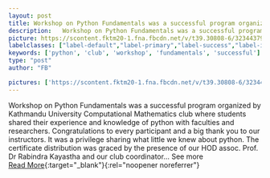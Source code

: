 ```yaml
---
layout: post
title: Workshop on Python Fundamentals was a successful program organized by Kathmandu University Computational Mathematics club where students shared their experience and knowledge of python with faculties and researchers.
description:   Workshop on Python Fundamentals was a successful program organized by Kathmandu University Computational Mathematics club where students shared their experience and knowledge of python with faculties and researchers. Congratulations to every participant and a big thank you to our instructors. It was a privilege sharing what little we knew about python.   The certificate distribution was graced by the presence of our HOD assoc. Prof. Dr Rabindra Kayastha and our club coordinator…  See more   
picture: https://scontent.fktm20-1.fna.fbcdn.net/v/t39.30808-6/323443798_131517036520763_7930375659034873045_n.jpg?_nc_cat=103&cb=99be929b-59f725be&ccb=1-7&_nc_sid=8bfeb9&_nc_ohc=P-GJrfRlyUQAX9uJKft&_nc_ht=scontent.fktm20-1.fna&oh=00_AfDtbolAGdWvhcdGdvTD7zUHgLmtfw2uOKyMJnyyIpzIMQ&oe=64916FB8
labelclasses: ["label-default","label-primary","label-success","label-info","label-warning","label-danger"]
keywords: ['python', 'club', 'workshop', 'fundamentals', 'successful']
type: "post"
author: "FB"

pictures: ['https://scontent.fktm20-1.fna.fbcdn.net/v/t39.30808-6/323443798_131517036520763_7930375659034873045_n.jpg?_nc_cat=103&cb=99be929b-59f725be&ccb=1-7&_nc_sid=8bfeb9&_nc_ohc=P-GJrfRlyUQAX9uJKft&_nc_ht=scontent.fktm20-1.fna&oh=00_AfDtbolAGdWvhcdGdvTD7zUHgLmtfw2uOKyMJnyyIpzIMQ&oe=64916FB8', 'https://scontent.fktm20-1.fna.fbcdn.net/v/t39.30808-6/335136016_1907893289586535_6841901913670080200_n.jpg?stp=dst-jpg_p960x960&_nc_cat=109&cb=99be929b-59f725be&ccb=1-7&_nc_sid=8bfeb9&_nc_ohc=Ij9ZH6LHAYAAX-VhyRz&_nc_ht=scontent.fktm20-1.fna&oh=00_AfCtgkU2unUs-hQeNy0NxpH9qWp9QvVshACqBV418xhnrw&oe=6491A07A', 'https://scontent.fktm20-1.fna.fbcdn.net/v/t39.30808-6/334219276_119779344269663_1942512951563192821_n.jpg?stp=dst-jpg_p960x960&_nc_cat=108&cb=99be929b-59f725be&ccb=1-7&_nc_sid=8bfeb9&_nc_ohc=1dnVeFjzaFUAX-aAWPy&_nc_ht=scontent.fktm20-1.fna&oh=00_AfCgVFPldvLsKQcsUWZZtm6iFQw7Wzg9S7PPkcIqBZUsHQ&oe=6491BE26', 'https://scontent.fktm20-1.fna.fbcdn.net/v/t39.30808-6/334613536_219963727175138_7625110841825124117_n.jpg?stp=dst-jpg_p720x720&_nc_cat=109&cb=99be929b-59f725be&ccb=1-7&_nc_sid=8bfeb9&_nc_ohc=ruY9HelExBYAX-HZ-CO&_nc_ht=scontent.fktm20-1.fna&oh=00_AfCxcHGAVuoZ8T6JxbWG5vUefcu__4tmsaxlH2Uq7wZG_w&oe=6491AE01', 'https://scontent.fktm20-1.fna.fbcdn.net/v/t39.30808-6/330275545_604490764440798_1200203547655547282_n.jpg?stp=dst-jpg_p720x720&_nc_cat=100&cb=99be929b-59f725be&ccb=1-7&_nc_sid=8bfeb9&_nc_ohc=1XcFCFR7UWgAX_4q9PC&_nc_ht=scontent.fktm20-1.fna&oh=00_AfASQekzof4u7TyS18Gh2oWbEUHiTQCxBe5_N6I7t3xIig&oe=64906D04']
---
```

  Workshop on Python Fundamentals was a successful program organized by Kathmandu University Computational Mathematics club where students shared their experience and knowledge of python with faculties and researchers. Congratulations to every participant and a big thank you to our instructors. It was a privilege sharing what little we knew about python.   The certificate distribution was graced by the presence of our HOD assoc. Prof. Dr Rabindra Kayastha and our club coordinator…  See more   <br>[Read More](#){:target="_blank"}{:rel="noopener noreferrer"}